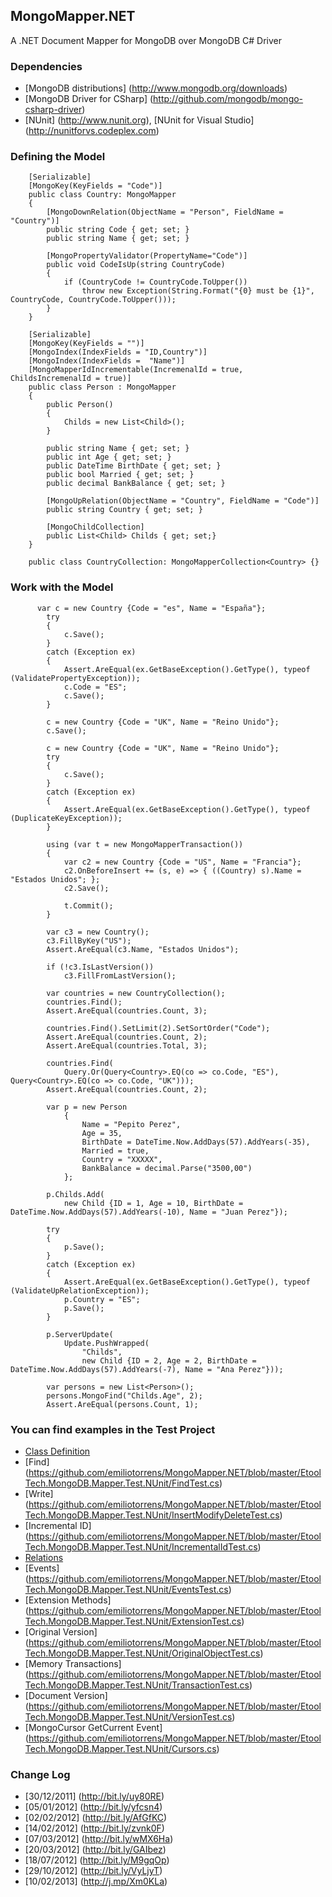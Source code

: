 ## MongoMapper.NET

A .NET Document Mapper for MongoDB over MongoDB C# Driver



### Dependencies

* [MongoDB distributions] (http://www.mongodb.org/downloads)
* [MongoDB Driver for CSharp] (http://github.com/mongodb/mongo-csharp-driver)
* [NUnit] (http://www.nunit.org), [NUnit for Visual Studio] (http://nunitforvs.codeplex.com)

### Defining the Model

		[Serializable]
		[MongoKey(KeyFields = "Code")]
		public class Country: MongoMapper
		{        
			[MongoDownRelation(ObjectName = "Person", FieldName = "Country")]
			public string Code { get; set; }
			public string Name { get; set; }
	
			[MongoPropertyValidator(PropertyName="Code")]
			public void CodeIsUp(string CountryCode)
			{
				if (CountryCode != CountryCode.ToUpper())
					throw new Exception(String.Format("{0} must be {1}", CountryCode, CountryCode.ToUpper()));
			}
		}
	
		[Serializable]
		[MongoKey(KeyFields = "")]
		[MongoIndex(IndexFields = "ID,Country")]
		[MongoIndex(IndexFields =  "Name")]
		[MongoMapperIdIncrementable(IncremenalId = true, ChildsIncremenalId = true)]
		public class Person : MongoMapper
		{        
			public Person()
			{
				Childs = new List<Child>();
			}
					
			public string Name { get; set; }
			public int Age { get; set; }
			public DateTime BirthDate { get; set; }
			public bool Married { get; set; }
			public decimal BankBalance { get; set; }
			
			[MongoUpRelation(ObjectName = "Country", FieldName = "Code")]
			public string Country { get; set; }
				 
			[MongoChildCollection]
			public List<Child> Childs { get; set;}
		}
		
		public class CountryCollection: MongoMapperCollection<Country> {}
	
### Work with the Model

          var c = new Country {Code = "es", Name = "España"};
            try
            {
                c.Save();
            }
            catch (Exception ex)
            {
                Assert.AreEqual(ex.GetBaseException().GetType(), typeof (ValidatePropertyException));
                c.Code = "ES";
                c.Save();
            }

            c = new Country {Code = "UK", Name = "Reino Unido"};
            c.Save();

            c = new Country {Code = "UK", Name = "Reino Unido"};
            try
            {
                c.Save();
            }
            catch (Exception ex)
            {
                Assert.AreEqual(ex.GetBaseException().GetType(), typeof (DuplicateKeyException));
            }

            using (var t = new MongoMapperTransaction())
            {
                var c2 = new Country {Code = "US", Name = "Francia"};
                c2.OnBeforeInsert += (s, e) => { ((Country) s).Name = "Estados Unidos"; };
                c2.Save();

                t.Commit();
            }

            var c3 = new Country();
            c3.FillByKey("US");
            Assert.AreEqual(c3.Name, "Estados Unidos");

            if (!c3.IsLastVersion())
                c3.FillFromLastVersion();

            var countries = new CountryCollection();
            countries.Find();
            Assert.AreEqual(countries.Count, 3);

            countries.Find().SetLimit(2).SetSortOrder("Code");
            Assert.AreEqual(countries.Count, 2);
            Assert.AreEqual(countries.Total, 3);

            countries.Find(
                Query.Or(Query<Country>.EQ(co => co.Code, "ES"), Query<Country>.EQ(co => co.Code, "UK")));
            Assert.AreEqual(countries.Count, 2);

            var p = new Person
                {
                    Name = "Pepito Perez",
                    Age = 35,
                    BirthDate = DateTime.Now.AddDays(57).AddYears(-35),
                    Married = true,
                    Country = "XXXXX",
                    BankBalance = decimal.Parse("3500,00")
                };

            p.Childs.Add(
                new Child {ID = 1, Age = 10, BirthDate = DateTime.Now.AddDays(57).AddYears(-10), Name = "Juan Perez"});

            try
            {
                p.Save();
            }
            catch (Exception ex)
            {
                Assert.AreEqual(ex.GetBaseException().GetType(), typeof (ValidateUpRelationException));
                p.Country = "ES";
                p.Save();
            }

            p.ServerUpdate(
                Update.PushWrapped(
                    "Childs",
                    new Child {ID = 2, Age = 2, BirthDate = DateTime.Now.AddDays(57).AddYears(-7), Name = "Ana Perez"}));

            var persons = new List<Person>();
            persons.MongoFind("Childs.Age", 2);
            Assert.AreEqual(persons.Count, 1);


### You can find examples in the Test Project 

* [Class Definition](https://github.com/emiliotorrens/MongoMapper.NET/tree/master/EtoolTech.MongoDB.Mapper.Test.NUnit/Classes) 
* [Find] (https://github.com/emiliotorrens/MongoMapper.NET/blob/master/EtoolTech.MongoDB.Mapper.Test.NUnit/FindTest.cs)
* [Write] (https://github.com/emiliotorrens/MongoMapper.NET/blob/master/EtoolTech.MongoDB.Mapper.Test.NUnit/InsertModifyDeleteTest.cs)
* [Incremental ID] (https://github.com/emiliotorrens/MongoMapper.NET/blob/master/EtoolTech.MongoDB.Mapper.Test.NUnit/IncrementalIdTest.cs)
* [Relations](https://github.com/emiliotorrens/MongoMapper.NET/blob/master/EtoolTech.MongoDB.Mapper.Test.NUnit/RelationsTest.cs) 
* [Events] (https://github.com/emiliotorrens/MongoMapper.NET/blob/master/EtoolTech.MongoDB.Mapper.Test.NUnit/EventsTest.cs)
* [Extension Methods] (https://github.com/emiliotorrens/MongoMapper.NET/blob/master/EtoolTech.MongoDB.Mapper.Test.NUnit/ExtensionTest.cs)
* [Original Version] (https://github.com/emiliotorrens/MongoMapper.NET/blob/master/EtoolTech.MongoDB.Mapper.Test.NUnit/OriginalObjectTest.cs)
* [Memory Transactions] (https://github.com/emiliotorrens/MongoMapper.NET/blob/master/EtoolTech.MongoDB.Mapper.Test.NUnit/TransactionTest.cs)
* [Document Version] (https://github.com/emiliotorrens/MongoMapper.NET/blob/master/EtoolTech.MongoDB.Mapper.Test.NUnit/VersionTest.cs)
* [MongoCursor GetCurrent Event] (https://github.com/emiliotorrens/MongoMapper.NET/blob/master/EtoolTech.MongoDB.Mapper.Test.NUnit/Cursors.cs)
 
### Change Log

* [30/12/2011] (http://bit.ly/uy80RE)
* [05/01/2012] (http://bit.ly/yfcsn4)
* [02/02/2012] (http://bit.ly/AfGfKC)
* [14/02/2012] (http://bit.ly/zvnk0F)
* [07/03/2012] (http://bit.ly/wMX6Ha)
* [20/03/2012] (http://bit.ly/GAIbez)
* [18/07/2012] (http://bit.ly/M9gqOp)
* [29/10/2012] (http://bit.ly/VyLjyT)
* [10/02/2013] (http://j.mp/Xm0KLa)


